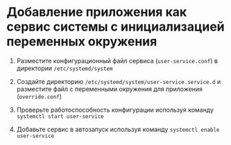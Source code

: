 # Добавление приложения как сервис системы с инициализацией переменных окружения

1. Разместите конфигурационный файл сервиса (`user-service.conf`) в директории `/etc/systemd/system`

2. Создайте директорию `/etc/systemd/system/user-service.service.d` и разместите файл с переменными окружения для приложения (`override.conf`)

3. Проверьте работоспособность конфигурации используя команду `systemctl start user-service`

4. Добавьте сервис в автозапуск используя команду `systemctl enable user-service`
